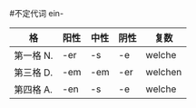 #不定代词 ein-

|     格    | 阳性 | 中性 | 阴性 |  复数   |
| --------- | ---- | ---- | ---- | ------  |
| 第一格 N. | -er  | -s   | -e   | welche  |
| 第三格 D.	| -em  | -em  | -er  | welchen |
| 第四格 A.	| -en  | -s   | -e   | welche  |


